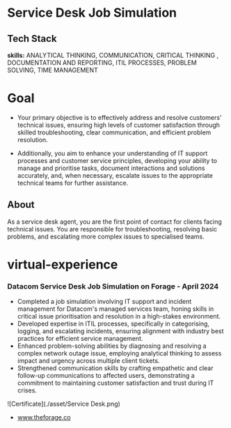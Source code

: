 # **Service Desk Job Simulation**

## Tech Stack

**skills:** ANALYTICAL THINKING, COMMUNICATION, CRITICAL THINKING
, DOCUMENTATION AND REPORTING, ITIL PROCESSES, PROBLEM SOLVING, TIME MANAGEMENT

# Goal

- Your primary objective is to effectively address and resolve customers' technical issues, ensuring high levels of customer satisfaction through skilled troubleshooting, clear communication, and efficient problem resolution.

- Additionally, you aim to enhance your understanding of IT support processes and customer service principles, developing your ability to manage and prioritise tasks, document interactions and solutions accurately, and, when necessary, escalate issues to the appropriate technical teams for further assistance.

## About 
As a service desk agent, you are the first point of contact for clients facing technical issues. You are responsible for troubleshooting, resolving basic problems, and escalating more complex issues to specialised teams.


# virtual-experience
### Datacom Service Desk Job Simulation on Forage - April 2024
- Completed a job simulation involving IT support and incident management for Datacom's managed services team, honing skills in critical issue prioritisation and resolution in a high-stakes environment.
- Developed expertise in ITIL processes, specifically in categorising, logging, and escalating incidents, ensuring alignment with industry best practices for efficient service management.
- Enhanced problem-solving abilities by diagnosing and resolving a complex network outage issue, employing analytical thinking to assess impact and urgency across multiple client tickets.
- Strengthened communication skills by crafting empathetic and clear follow-up communications to affected users, demonstrating a commitment to maintaining customer satisfaction and trust during IT crises.

![Certificate](./asset/Service Desk.png)
 - www.theforage.co

